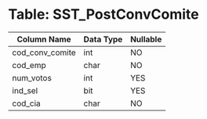 # Table: SST_PostConvComite

| Column Name | Data Type | Nullable |
|-------------|-----------|----------|
| cod_conv_comite | int | NO |
| cod_emp | char | NO |
| num_votos | int | YES |
| ind_sel | bit | YES |
| cod_cia | char | NO |
